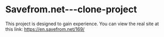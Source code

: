 # Savefrom.net---clone-project


This project is designed to gain experience. You can view the real site at this link: https://en.savefrom.net/169/ 
